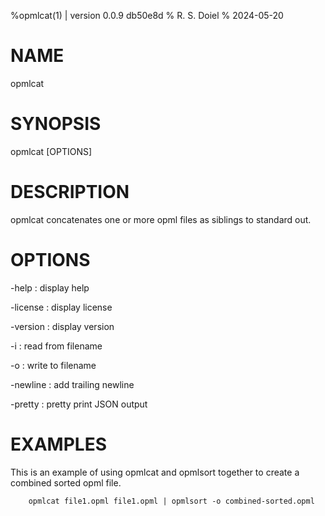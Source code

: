 %opmlcat(1) | version 0.0.9 db50e8d
% R. S. Doiel
% 2024-05-20

# NAME

opmlcat

# SYNOPSIS

opmlcat [OPTIONS]

# DESCRIPTION

opmlcat concatenates one or more opml files as siblings to standard out.

# OPTIONS

-help
: display help

-license
: display license

-version
: display version

-i
: read from filename

-o
: write to filename

-newline
: add trailing newline

-pretty
: pretty print JSON output

# EXAMPLES

This is an example of using opmlcat and opmlsort together to 
create a combined sorted opml file.

~~~
    opmlcat file1.opml file1.opml | opmlsort -o combined-sorted.opml
~~~


